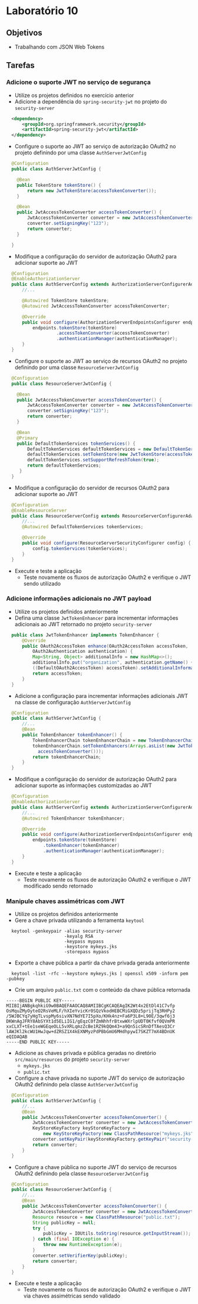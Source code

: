 # Laboratório 10

## Objetivos
- Trabalhando com JSON Web Tokens

## Tarefas

### Adicione o suporte JWT no serviço de segurança
- Utilize os projetos definidos no exercício anterior
- Adicione a dependência do `spring-security-jwt` no projeto do `security-server`
```xml
  <dependency>
      <groupId>org.springframework.security</groupId>
      <artifactId>spring-security-jwt</artifactId>
  </dependency>
```
- Configure o suporte ao JWT ao serviço de autorização OAuth2 no projeto definindo por uma classe `AuthServerJwtConfig`
```java
  @Configuration
  public class AuthServerJwtConfig {

    @Bean
    public TokenStore tokenStore() {
        return new JwtTokenStore(accessTokenConverter());
    }

    @Bean
    public JwtAccessTokenConverter accessTokenConverter() {
        JwtAccessTokenConverter converter = new JwtAccessTokenConverter();
        converter.setSigningKey("123");
        return converter;
    }

  }
```
- Modifique a configuração do servidor de autorização OAuth2 para adicionar suporte ao JWT
```java
  @Configuration
  @EnableAuthorizationServer
  public class AuthServerConfig extends AuthorizationServerConfigurerAdapter {
      //...

      @Autowired TokenStore tokenStore;      
      @Autowired JwtAccessTokenConverter accessTokenConverter;

      @Override
      public void configure(AuthorizationServerEndpointsConfigurer endpoints) throws Exception {
          endpoints.tokenStore(tokenStore)
                   .accessTokenConverter(accessTokenConverter)
                   .authenticationManager(authenticationManager);
      }
  }
```
- Configure o suporte ao JWT ao serviço de recursos OAuth2 no projeto definindo por uma classe `ResourceServerJwtConfig`
```java
  @Configuration
  public class ResourceServerJwtConfig {

    @Bean
    public JwtAccessTokenConverter accessTokenConverter() {
        JwtAccessTokenConverter converter = new JwtAccessTokenConverter();
        converter.setSigningKey("123");
        return converter;
    }

    @Bean
  	@Primary
    public DefaultTokenServices tokenServices() {
        DefaultTokenServices defaultTokenServices = new DefaultTokenServices();
        defaultTokenServices.setTokenStore(new JwtTokenStore(accessTokenConverter()));
        defaultTokenServices.setSupportRefreshToken(true);
        return defaultTokenServices;
     }    
  }
```
- Modifique a configuração do servidor de recursos OAuth2 para adicionar suporte ao JWT
```java
  @Configuration
  @EnableResourceServer
  public class ResourceServerConfig extends ResourceServerConfigurerAdapter {
      //...
      @Autowired DefaultTokenServices tokenServices;

      @Override
      public void configure(ResourceServerSecurityConfigurer config) {
          config.tokenServices(tokenServices);
      }
  }
```
- Execute e teste a aplicação
  - Teste novamente os fluxos de autorização OAuth2 e verifique o JWT sendo utilizado

### Adicione informações adicionais no JWT payload
- Utilize os projetos definidos anteriormente
- Defina uma classe `JwtTokenEnhancer` para incrementar informações adicionais ao JWT retornado no projeto `security-server`
```java
  public class JwtTokenEnhancer implements TokenEnhancer {
      @Override
      public OAuth2AccessToken enhance(OAuth2AccessToken accessToken,
          OAuth2Authentication authentication) {
          Map<String, Object> additionalInfo = new HashMap<>();
          additionalInfo.put("organization", authentication.getName() + System.currentTimeMillis());
          ((DefaultOAuth2AccessToken) accessToken).setAdditionalInformation(additionalInfo);
          return accessToken;
      }
  }
```
- Adicione a configuração para incrementar informações adicionais JWT na classe de configuração `AuthServerJwtConfig`
```java
  @Configuration
  public class AuthServerJwtConfig {
      //...
      @Bean
      public TokenEnhancer tokenEnhancer() {
          TokenEnhancerChain tokenEnhancerChain = new TokenEnhancerChain();
          tokenEnhancerChain.setTokenEnhancers(Arrays.asList(new JwtTokenEnhancer(),
            accessTokenConverter()));
          return tokenEnhancerChain;
      }
  }
```
- Modifique a configuração do servidor de autorização OAuth2 para adicionar suporte as informações customizadas ao JWT
```java
  @Configuration
  @EnableAuthorizationServer
  public class AuthServerConfig extends AuthorizationServerConfigurerAdapter {
      //...
      @Autowired TokenEnhancer tokenEnhancer;

      @Override
      public void configure(AuthorizationServerEndpointsConfigurer endpoints) throws Exception {
          endpoints.tokenStore(tokenStore)
              .tokenEnhancer(tokenEnhancer)
              .authenticationManager(authenticationManager);
      }
  }
```
- Execute e teste a aplicação
  - Teste novamente os fluxos de autorização OAuth2 e verifique o JWT modificado sendo retornado

### Manipule chaves assimétricas com JWT
- Utilize os projetos definidos anteriormente
- Gere a chave privada utilizando a ferramenta `keytool`
```
  keytool -genkeypair -alias security-server
                      -keyalg RSA
                      -keypass mypass
                      -keystore mykeys.jks
                      -storepass mypass
```
- Exporte a chave pública a partir da chave privada gerada anteriormente
```
  keytool -list -rfc --keystore mykeys.jks | openssl x509 -inform pem -pubkey
```
- Crie um arquivo `public.txt` com o conteúdo da chave pública retornada
```
-----BEGIN PUBLIC KEY-----
MIIBIjANBgkqhkiG9w0BAQEFAAOCAQ8AMIIBCgKCAQEAgIK2Wt4x2EtDl41C7vfp
OsMquZMyOyteO2RsVeMLF/hXIeYvicKr0SQzVkodHEBCMiGXQDz5prijTq3RHPy2
/5WJBCYq7yHgTLvspMy6sivXN7NdYE7I5pXo/KHk4nz+Fa6P3L8+L90E/3qwf6j3
DKWnAgJFRY8AbSYXt1d5ELiIG1/gEqzC0fZmNhhfrBtxwWXrlpUDT0Kfvf0QVmPR
xxCLXT+tEe1seWGEqeOLL5vXRLqmzZcBe1RZ9kQQm43+a9Qn5icSRnDfTAesQ3Cr
lAWJKl2kcWU1HwJqw+dZRSZ1X4kEXNMyzPdPBbGmU6MHdhpywI7SKZT7mX4BDnUK
eQIDAQAB
-----END PUBLIC KEY-----
```
- Adicione as chaves privada e pública geradas no diretório `src/main/resources` do projeto `security-server`
  - `mykeys.jks`
  - `public.txt`
- Configure a chave privada no suporte JWT do serviço de autorização OAuth2 definindo pela classe `AuthServerJwtConfig`
```java
  @Configuration
  public class AuthServerJwtConfig {
      //...   
      @Bean
      public JwtAccessTokenConverter accessTokenConverter() {
          JwtAccessTokenConverter converter = new JwtAccessTokenConverter();
          KeyStoreKeyFactory keyStoreKeyFactory =
              new KeyStoreKeyFactory(new ClassPathResource("mykeys.jks"), "mypass".toCharArray());
          converter.setKeyPair(keyStoreKeyFactory.getKeyPair("security-server"));
          return converter;
      }
  }
```
- Configure a chave pública no suporte JWT do serviço de recursos OAuth2 definindo pela classe `ResourceServerJwtConfig`
```java
  @Configuration
  public class ResourceServerJwtConfig {
      //...   
      @Bean
      public JwtAccessTokenConverter accessTokenConverter() {
          JwtAccessTokenConverter converter = new JwtAccessTokenConverter();
          Resource resource = new ClassPathResource("public.txt");
          String publicKey = null;
          try {
              publicKey = IOUtils.toString(resource.getInputStream());
          } catch (final IOException e) {
              throw new RuntimeException(e);
          }
          converter.setVerifierKey(publicKey);
          return converter;
      }
  }
```
- Execute e teste a aplicação
  - Teste novamente os fluxos de autorização OAuth2 e verifique o JWT via chaves assimétricas sendo validado
